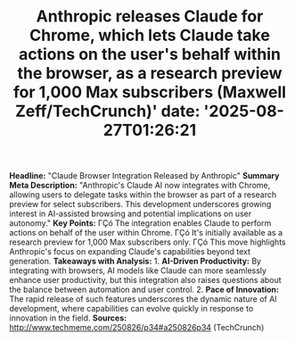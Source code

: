 ﻿---
title: "Anthropic releases Claude for Chrome, which lets Claude take actions on the user's behalf within the browser, as a research preview for 1,000 Max subscribers (Maxwell Zeff/TechCrunch)'
date: '2025-08-27T01:26:21"
category: "Markets"
summary: ""
slug: "anthropic releases claude for chrome which lets claude take "
source_urls:
  - "http://www.techmeme.com/250826/p34#a250826p34"
seo:
  title: "Anthropic releases Claude for Chrome, which lets Claude take actions on the user's behalf within the browser, as a research preview for 1,000 Max subscribers (Maxwell Zeff/TechCrunch) | Hash n Hedge'
  description: '"
  keywords: ["news", "markets", "brief"]
---
**Headline:**  "Claude Browser Integration Released by Anthropic"  **Summary Meta Description:** "Anthropic's Claude AI now integrates with Chrome, allowing users to delegate tasks within the browser as part of a research preview for select subscribers. This development underscores growing interest in AI-assisted browsing and potential implications on user autonomy."  **Key Points:**  ΓÇó The integration enables Claude to perform actions on behalf of the user within Chrome. ΓÇó It's initially available as a research preview for 1,000 Max subscribers only. ΓÇó This move highlights Anthropic's focus on expanding Claude's capabilities beyond text generation.  **Takeaways with Analysis:**  1. **AI-Driven Productivity:** By integrating with browsers, AI models like Claude can more seamlessly enhance user productivity, but this integration also raises questions about the balance between automation and user control. 2. **Pace of Innovation:** The rapid release of such features underscores the dynamic nature of AI development, where capabilities can evolve quickly in response to innovation in the field.  **Sources:** http://www.techmeme.com/250826/p34#a250826p34 (TechCrunch) 
